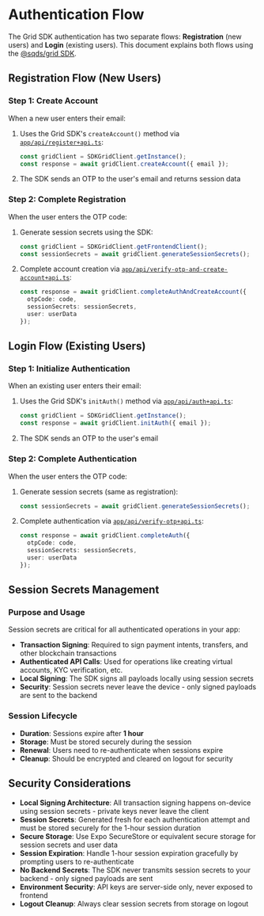 # Authentication Flow

The Grid SDK authentication has two separate flows: **Registration** (new users) and **Login** (existing users). This document explains both flows using the [@sqds/grid SDK](https://www.npmjs.com/package/@sqds/grid).

## Registration Flow (New Users)

### Step 1: Create Account

When a new user enters their email:

1. Uses the Grid SDK's `createAccount()` method via [`app/api/register+api.ts`](../app/api/register+api.ts):
   ```typescript
   const gridClient = SDKGridClient.getInstance();
   const response = await gridClient.createAccount({ email });
   ```

2. The SDK sends an OTP to the user's email and returns session data

### Step 2: Complete Registration

When the user enters the OTP code:

1. Generate session secrets using the SDK:
   ```typescript
   const gridClient = SDKGridClient.getFrontendClient();
   const sessionSecrets = await gridClient.generateSessionSecrets();
   ```

2. Complete account creation via [`app/api/verify-otp-and-create-account+api.ts`](../app/api/verify-otp-and-create-account+api.ts):
   ```typescript
   const response = await gridClient.completeAuthAndCreateAccount({
     otpCode: code,
     sessionSecrets: sessionSecrets,
     user: userData
   });
   ```

## Login Flow (Existing Users)

### Step 1: Initialize Authentication

When an existing user enters their email:

1. Uses the Grid SDK's `initAuth()` method via [`app/api/auth+api.ts`](../app/api/auth+api.ts):
   ```typescript
   const gridClient = SDKGridClient.getInstance();
   const response = await gridClient.initAuth({ email });
   ```

2. The SDK sends an OTP to the user's email

### Step 2: Complete Authentication

When the user enters the OTP code:

1. Generate session secrets (same as registration):
   ```typescript
   const sessionSecrets = await gridClient.generateSessionSecrets();
   ```

2. Complete authentication via [`app/api/verify-otp+api.ts`](../app/api/verify-otp+api.ts):
   ```typescript
   const response = await gridClient.completeAuth({
     otpCode: code,
     sessionSecrets: sessionSecrets,
     user: userData
   });
   ```

## Session Secrets Management

### Purpose and Usage

Session secrets are critical for all authenticated operations in your app:

- **Transaction Signing**: Required to sign payment intents, transfers, and other blockchain transactions
- **Authenticated API Calls**: Used for operations like creating virtual accounts, KYC verification, etc.
- **Local Signing**: The SDK signs all payloads locally using session secrets
- **Security**: Session secrets never leave the device - only signed payloads are sent to the backend

### Session Lifecycle

- **Duration**: Sessions expire after **1 hour**
- **Storage**: Must be stored securely during the session
- **Renewal**: Users need to re-authenticate when sessions expire
- **Cleanup**: Should be encrypted and cleared on logout for security


## Security Considerations

- **Local Signing Architecture**: All transaction signing happens on-device using session secrets - private keys never leave the client
- **Session Secrets**: Generated fresh for each authentication attempt and must be stored securely for the 1-hour session duration
- **Secure Storage**: Use Expo SecureStore or equivalent secure storage for session secrets and user data
- **Session Expiration**: Handle 1-hour session expiration gracefully by prompting users to re-authenticate
- **No Backend Secrets**: The SDK never transmits session secrets to your backend - only signed payloads are sent
- **Environment Security**: API keys are server-side only, never exposed to frontend
- **Logout Cleanup**: Always clear session secrets from storage on logout

